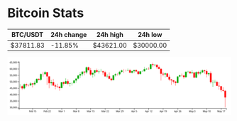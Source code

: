 # Bitcoin Stats

BTC/USDT|24h change|24h high|24h low|
|---|---|---|---|
|$37811.83|-11.85%|$43621.00|$30000.00|

<img src="./chart.svg">
